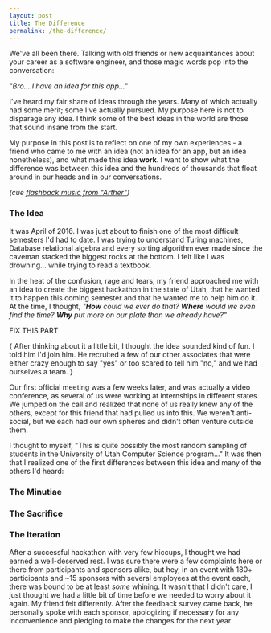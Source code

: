 ```yaml
---
layout: post
title: The Difference
permalink: /the-difference/
---
```


We've all been there. Talking with old friends or new acquaintances about your career as a software engineer, and those magic words pop into the conversation:

_"Bro... I have an idea for this app..."_

I've heard my fair share of ideas through the years. Many of which actually had some merit; some I've actually pursued. My purpose here is not to disparage any idea. I think some of the best ideas in the world are those that sound insane from the start. 

My purpose in this post is to reflect on one of my own experiences - a friend who came to me with an idea (not an idea for an app, but an idea nonetheless), and what made this idea __work__. I want to show what the difference was between this idea and the hundreds of thousands that float around in our heads and in our conversations.

_(cue [flashback music from "Arther"](https://www.youtube.com/watch?v=aYkbu-Kob5s))_

### The Idea

It was April of 2016. I was just about to finish one of the most difficult semesters I'd had to date. I was trying to understand Turing machines, Database relational algebra and every sorting algorithm ever made since the caveman stacked the biggest rocks at the bottom. I felt like I was drowning... while trying to read a textbook. 

In the heat of the confusion, rage and tears, my friend approached me with an idea to create the biggest hackathon in the state of Utah, that he wanted it to happen this coming semester and that he wanted me to help him do it. At the time, I thought, _"**How** could we ever do that? **Where** would we even find the time? **Why** put more on our plate than we already have?"_ 


FIX THIS PART

{
After thinking about it a little bit, I thought the idea sounded kind of fun. I told him I'd join him. He recruited a few of our other associates that were either crazy enough to say "yes" or too scared to tell him "no," and we had ourselves a team.
}

Our first official meeting was a few weeks later, and was actually a video conference, as several of us were working at internships in different states. We jumped on the call and realized that none of us really knew any of the others, except for this friend that had pulled us into this. We weren't anti-social, but we each had our own spheres and didn't often venture outside them. 

I thought to myself, "This is quite possibly the most random sampling of students in the University of Utah Computer Science program..." It was then that I realized one of the first differences between this idea and many of the others I'd heard:



### The Minutiae

### The Sacrifice

### The Iteration

After a successful hackathon with very few hiccups, I thought we had earned a well-deserved rest. I was sure there were a few complaints here or there from participants and sponsors alike, but hey, in an event with 180+ participants and ~15 sponsors with several employees at the event each, there was bound to be at least _some_ whining. It wasn't that I didn't care, I just thought we had a little bit of time before we needed to worry about it again. My friend felt differently. After the feedback survey came back, he personally spoke with each sponsor, apologizing if necessary for any inconvenience and pledging to make the changes for the next year
